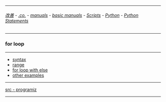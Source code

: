 
---

###### [改善](https://github.com/ttltrk/0C/blob/master/README.MD) - [.co.](https://github.com/ttltrk/PRG/blob/master/CODING.MD) - [manuals](https://github.com/ttltrk/PRG/blob/master/MAN.MD) - [basic manuals](https://github.com/ttltrk/PRG/blob/master/MANUALS.MD) - [Scripts](https://github.com/ttltrk/PRG/blob/master/PY/DOC/SC/SC.MD) - [Python](https://github.com/ttltrk/PRG/blob/master/PY/DOC/OPYM/OPYM.MD) - [Python Statements](https://github.com/ttltrk/PRG/blob/master/PY/DOC/OPYM/03_PY_ST/PY_ST.MD)

---

### for loop

---

* [syntax](https://github.com/ttltrk/PRG/blob/master/PY/DOC/OPYM/03_PY_ST/FOR/01/SYNTAX.MD)
* [range]()
* [for loop with else]()
* [other examples](https://github.com/ttltrk/PRG/blob/master/PY/DOC/OPYM/03_PY_ST/FOR/FOR.MD)

---

[src - programiz](https://www.programiz.com/python-programming/for-loop)

---
